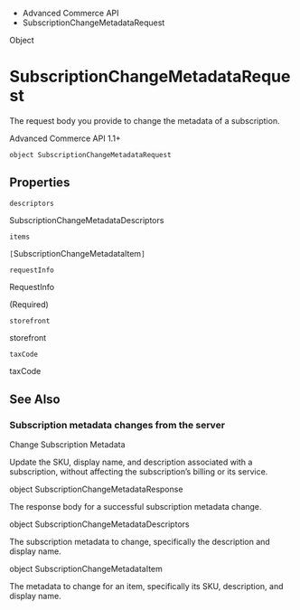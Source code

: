 

- Advanced Commerce API
-  SubscriptionChangeMetadataRequest 

Object

# SubscriptionChangeMetadataRequest

The request body you provide to change the metadata of a subscription.

Advanced Commerce API 1.1+

``` source
object SubscriptionChangeMetadataRequest
```

## Properties

`descriptors`

SubscriptionChangeMetadataDescriptors

`items`

`[`SubscriptionChangeMetadataItem`]`

`requestInfo`

RequestInfo

 (Required) 

`storefront`

storefront

`taxCode`

taxCode

## See Also

### Subscription metadata changes from the server

Change Subscription Metadata

Update the SKU, display name, and description associated with a subscription, without affecting the subscription’s billing or its service.

object SubscriptionChangeMetadataResponse

The response body for a successful subscription metadata change.

object SubscriptionChangeMetadataDescriptors

The subscription metadata to change, specifically the description and display name.

object SubscriptionChangeMetadataItem

The metadata to change for an item, specifically its SKU, description, and display name.

